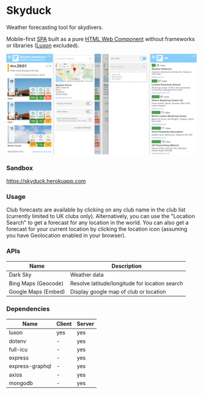 # Skyduck
Weather forecasting tool for skydivers.

Mobile-first <a href="https://developer.mozilla.org/en-US/docs/Glossary/SPA" target="_blank">SPA</a> built as a pure <a href="https://developer.mozilla.org/en-US/docs/Web/Web_Components" target="_blank">HTML Web Component</a> without frameworks or libraries (<a href="https://moment.github.io/luxon/" target="_blank">Luxon</a> excluded).

![alt text](https://github.com/zooduck/screenshots/blob/master/skyduck/v2.0.0-beta/skyduck-v2.0.0-beta.png)

### Sandbox
https://skyduck.herokuapp.com

### Usage
Club forecasts are available by clicking on any club name in the club list (currently limited to UK clubs only). Alternatively, you can use the "Location Search" to get a forecast for any location in the world. You can also get a forecast for your current location by clicking the location icon (assuming you have Geolocation enabled in your browser).

### APIs
|Name|Description|
|----|-----------|
|Dark Sky|Weather data|
|Bing Maps (Geocode)|Resolve latitude/longitude for location search|
|Google Maps (Embed)|Display google map of club or location|

### Dependencies
|Name|Client|Server|
|----|------|------|
|luxon|yes|yes|
|dotenv|-|yes|
|full-icu|-|yes|
|express|-|yes|
|express-graphql|-|yes|
|axios|-|yes|
|mongodb|-|yes|
